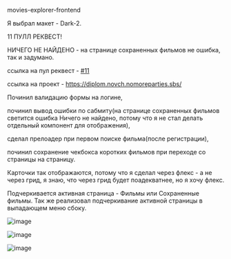 movies-explorer-frontend

Я выбрал макет - Dark-2.

11 ПУЛЛ РЕКВЕСТ!

НИЧЕГО НЕ НАЙДЕНО - на странице сохраненных фильмов не ошибка, так и задумано.

ссылка на пул реквест - [#11](https://github.com/9kopb1337/movies-explorer-frontend/pull/11)

ссылка на проект - https://diplom.novch.nomoreparties.sbs/

Починил валидацию формы на логине,

починил вывод ошибки по сабмиту(на странице сохраненных фильмов светится ошибка Ничего не найдено, потому что я не стал делать отдельный компонент для отображения),

сделал прелоадер при первом поиске фильма(после регистрации),

починил сохранение чекбокса коротких фильмов при переходе со страницы на страницу.

Карточки так отображаются, потому что я сделал через флекс - а не через грид, я знаю, что через грид будет поадекватнее, но я хочу флекс.

Подчеркивается активная страница - Фильмы или Сохраненные фильмы.
Так же реализовал подчеркивание активной страницы в выпадающем меню сбоку.

![image](https://github.com/9kopb1337/movies-explorer-frontend/assets/38698137/fdfd4b37-6d97-4244-a4e9-f964d7112b86)

![image](https://github.com/9kopb1337/movies-explorer-frontend/assets/38698137/fd8eb318-aa51-4897-a085-c490df765b2e)


![image](https://github.com/9kopb1337/movies-explorer-frontend/assets/38698137/3f6c9219-725a-4c09-980c-431016581f06)
